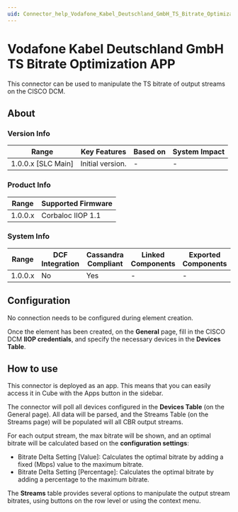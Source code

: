 ```yaml
---
uid: Connector_help_Vodafone_Kabel_Deutschland_GmbH_TS_Bitrate_Optimization_APP
---
```


# Vodafone Kabel Deutschland GmbH TS Bitrate Optimization APP

This connector can be used to manipulate the TS bitrate of output streams on the CISCO DCM.

## About

### Version Info

| **Range**            | **Key Features** | **Based on** | **System Impact** |
|----------------------|------------------|--------------|-------------------|
| 1.0.0.x \[SLC Main\] | Initial version. | \-           | \-                |

### Product Info

| **Range** | **Supported Firmware** |
|-----------|------------------------|
| 1.0.0.x   | Corbaloc IIOP 1.1      |

### System Info

| **Range** | **DCF Integration** | **Cassandra Compliant** | **Linked Components** | **Exported Components** |
|-----------|---------------------|-------------------------|-----------------------|-------------------------|
| 1.0.0.x   | No                  | Yes                     | \-                    | \-                      |

## Configuration

No connection needs to be configured during element creation.

Once the element has been created, on the **General** page, fill in the CISCO DCM **IIOP credentials**, and specify the necessary devices in the **Devices Table**.

## How to use

This connector is deployed as an app. This means that you can easily access it in Cube with the Apps button in the sidebar.

The connector will poll all devices configured in the **Devices Table** (on the General page). All data will be parsed, and the Streams Table (on the Streams page) will be populated will all CBR output streams.

For each output stream, the max bitrate will be shown, and an optimal bitrate will be calculated based on the **configuration settings**:

- Bitrate Delta Setting \[Value\]: Calculates the optimal bitrate by adding a fixed (Mbps) value to the maximum bitrate.
- Bitrate Delta Setting \[Percentage\]: Calculates the optimal bitrate by adding a percentage to the maximum bitrate.

The **Streams** table provides several options to manipulate the output stream bitrates, using buttons on the row level or using the context menu.
